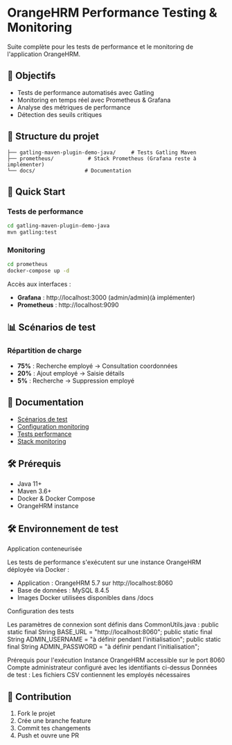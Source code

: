 # OrangeHRM Performance Testing & Monitoring

Suite complète pour les tests de performance et le monitoring de l'application OrangeHRM.

## 🎯 Objectifs

- Tests de performance automatisés avec Gatling
- Monitoring en temps réel avec Prometheus & Grafana
- Analyse des métriques de performance
- Détection des seuils critiques

## 📁 Structure du projet

```
├── gatling-maven-plugin-demo-java/     # Tests Gatling Maven
├── prometheus/           # Stack Prometheus (Grafana reste à implémenter)
└── docs/                # Documentation
```

## 🚀 Quick Start

### Tests de performance
```bash
cd gatling-maven-plugin-demo-java
mvn gatling:test
```

### Monitoring
```bash
cd prometheus
docker-compose up -d
```

Accès aux interfaces :
- **Grafana** : http://localhost:3000 (admin/admin)(à implémenter)
- **Prometheus** : http://localhost:9090

## 📊 Scénarios de test

### Répartition de charge
- **75%** : Recherche employé → Consultation coordonnées
- **20%** : Ajout employé → Saisie détails
- **5%** : Recherche → Suppression employé

## 📖 Documentation

- [Scénarios de test](docs/test-scenarios.md)
- [Configuration monitoring](docs/monitoring-setup.md)
- [Tests performance](performance-tests/README.md)
- [Stack monitoring](monitoring/README.md)

## 🛠️ Prérequis

- Java 11+
- Maven 3.6+
- Docker & Docker Compose
- OrangeHRM instance

## 🛠️ Environnement de test

Application conteneurisée

Les tests de performance s'exécutent sur une instance OrangeHRM déployée via Docker :
- Application : OrangeHRM 5.7 sur http://localhost:8060
- Base de données : MySQL 8.4.5
- Images Docker utilisées disponibles dans /docs

Configuration des tests

Les paramètres de connexion sont définis dans CommonUtils.java :
public static final String BASE_URL = "http://localhost:8060";
public static final String ADMIN_USERNAME = "à définir pendant l'initialisation";
public static final String ADMIN_PASSWORD = "à définir pendant l'initialisation";

Prérequis pour l'exécution
Instance OrangeHRM accessible sur le port 8060
Compte administrateur configuré avec les identifiants ci-dessus
Données de test : Les fichiers CSV contiennent les employés nécessaires

## 🤝 Contribution

1. Fork le projet
2. Crée une branche feature
3. Commit tes changements
4. Push et ouvre une PR